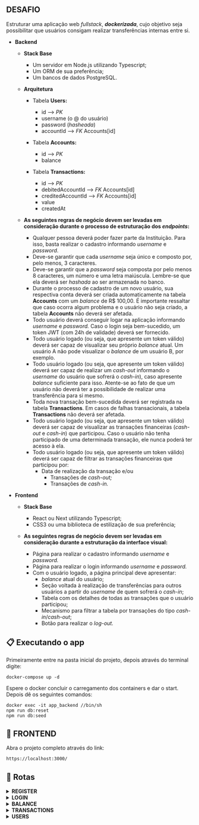## DESAFIO

Estruturar uma aplicação web *fullstack*, ***dockerizada***, cujo objetivo seja possibilitar que usuários consigam realizar transferências internas entre si.

- **Backend**
    - **Stack Base**
        - Um servidor em Node.js utilizando Typescript;
        - Um ORM de sua preferência;
        - Um bancos de dados PostgreSQL.

    - **Arquitetura**
        - Tabela **Users:**
            - id —> *PK*
            - username (o @ do usuário)
            - password (*hasheada*)
            - accountId —> *FK* Accounts[id]

        - Tabela **Accounts:**
            - id —> *PK*
            - balance

        - Tabela **Transactions:**
            - id —> *PK*
            - debitedAccountId —> *FK* Accounts[id]
            - creditedAccountId —> *FK* Accounts[id]
            - value
            - createdAt

    - **As seguintes regras de negócio devem ser levadas em consideração durante o processo de estruturação dos *endpoints*:**
        - Qualquer pessoa deverá poder fazer parte da Instituição. Para isso, basta realizar o cadastro informando *username* e *password*.
        - Deve-se garantir que cada *username* seja único e composto por, pelo menos, 3 caracteres.
        - Deve-se garantir que a *password* seja composta por pelo menos 8 caracteres, um número e uma letra maiúscula. Lembre-se que ela deverá ser *hashada* ao ser armazenada no banco.
        - Durante o processo de cadastro de um novo usuário, sua respectiva conta deverá ser criada automaticamente na tabela **Accounts** com um *balance* de R$ 100,00. É importante ressaltar que caso ocorra algum problema e o usuário não seja criado,  a tabela **Accounts** não deverá ser afetada.
        - Todo usuário deverá conseguir logar na aplicação informando *username* e *password.* Caso o login seja bem-sucedido, um token JWT (com 24h de validade) deverá ser fornecido.
        - Todo usuário logado (ou seja, que apresente um token válido) deverá ser capaz de visualizar seu próprio *balance* atual. Um usuário A não pode visualizar o *balance* de um usuário B, por exemplo.
        - Todo usuário logado (ou seja, que apresente um token válido) deverá ser capaz de realizar um *cash-out* informando o *username* do usuário que sofrerá o *cash-in*), caso apresente *balance* suficiente para isso. Atente-se ao fato de que um usuário não deverá ter a possibilidade de realizar uma transferência para si mesmo.
        - Toda nova transação bem-sucedida deverá ser registrada na tabela **Transactions**. Em casos de falhas transacionais, a tabela **Transactions** não deverá ser afetada.
        - Todo usuário logado (ou seja, que apresente um token válido) deverá ser capaz de visualizar as transações financeiras (*cash-out* e *cash-in*) que participou. Caso o usuário não tenha participado de uma determinada transação, ele nunca poderá ter acesso à ela.
        - Todo usuário logado (ou seja, que apresente um token válido) deverá ser capaz de filtrar as transações financeiras que participou por:
            - Data de realização da transação e/ou
                - Transações de *cash-out;*
                - Transações de *cash-in.*

- **Frontend**
    - **Stack Base**
        - React ou Next utilizando Typescript;
        - CSS3 ou uma biblioteca de estilização de sua preferência;

    - **As seguintes regras de negócio devem ser levadas em consideração durante a estruturação da interface visual:**
        - Página para realizar o cadastro informando *username* e *password.*
        - Página para realizar o login informando *username* e *password.*
        - Com o usuário logado, a página principal deve apresentar:
            - *balance* atual do usuário;
            - Seção voltada à realização de transferências para outros usuários a partir do *username* de quem sofrerá o *cash-in*;
            - Tabela com os detalhes de todas as transações que o usuário participou;
            - Mecanismo para filtrar a tabela por transações do tipo *cash-in*/*cash-out*;
            - Botão para realizar o *log-out.*


## 📋 Executando o app

Primeiramente entre na pasta inicial do projeto, depois através do terminal digite:

```
docker-compose up -d
```

Espere o docker concluir o carregamento dos containers e dar o start. Depois dê os seguintes comandos:

```
docker exec -it app_backend //bin/sh
npm run db:reset
npm run db:seed
```



## 📄 FRONTEND
Abra o projeto completo através do link:

```
https://localhost:3000/
```

## 🔎 Rotas


<details>
<summary><strong>REGISTER</strong></summary>
  
  > <strong>POST /register</strong>

   • Cadastrar uma conta na base de dados.

   <b>O endpoint deve receber a seguinte estrutura (Token deve ser passado no Header com a chave Authorization):</b>
   
```json
  {
    "username": "string",
    "password": "string"
  }
```
</details>
<details>
<summary><strong>LOGIN</strong></summary>
  
  > <strong>POST /login</strong>
  
   • Se o login for feito com sucesso retorna um token para o usuário.
   <b>O endpoint deve receber a seguinte estrutura:</b>
   
```json
  {
    "username": "string",
    "password": "string"
  }
```
</details>
<details>
<summary><strong>BALANCE</strong></summary>
  > <strong>GET /balance</strong>
  
  • Visualizar a quantia da conta logada
</details>

<details>
  <summary><strong>TRANSACTIONS</strong></summary>
  
  > <strong>GET /transactions</strong>
  
   • Retorna todas as transações ligadas a conta logada.
   
  > <strong>GET /transactions/:filter</strong>
    
     Filter = "cred" ou "deb"
     
   • Retorna a tabela filtrada por receber ou pagar

    exemplo: /transactions/cred retorna transações pagas pelo usuário logado
   
  
  > <strong>POST /transactions</strong>
     
   • Cadastra uma nova transação recebendo o usuário para quem quer transferir e a quantia com o seguinte corpo:
   ```json
  {
    "creditedAccountUser": "string",
    "value": "number"
  }
```
</details>
<details>
<summary><strong>USERS</strong></summary>
  > <strong>GET /user/:id</strong>
  Id » id do usuário a qual quer ver o username
  
  • Visualizar o nome do usuário pelo seu id
</details>

